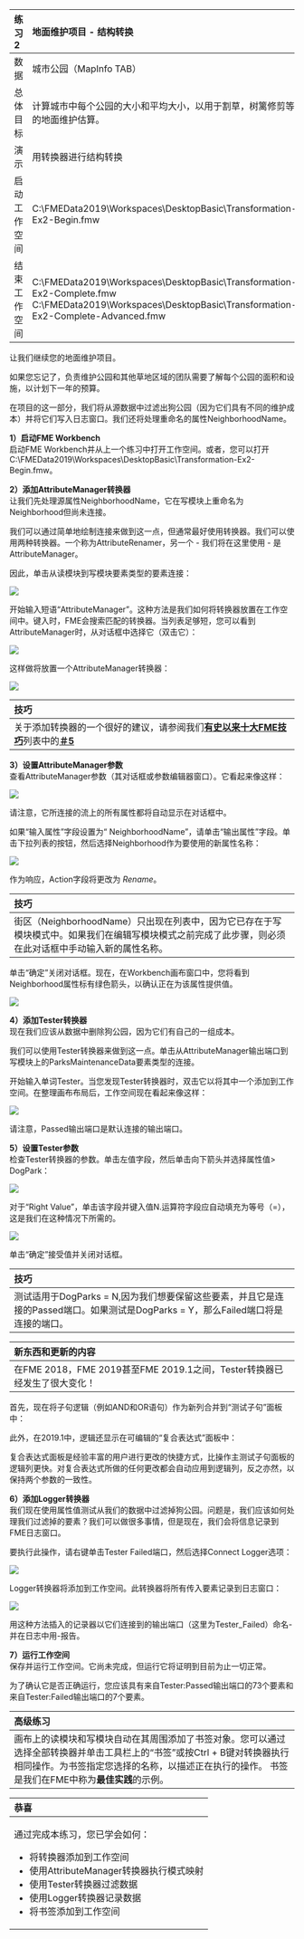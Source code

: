|  练习2 |  地面维护项目 - 结构转换 |
| :--- | :--- |
| 数据 | 城市公园（MapInfo TAB） |
| 总体目标 | 计算城市中每个公园的大小和平均大小，以用于割草，树篱修剪等的地面维护估算。 |
| 演示 | 用转换器进行结构转换 |
| 启动工作空间 | C:\FMEData2019\Workspaces\DesktopBasic\Transformation-Ex2-Begin.fmw |
| 结束工作空间 | C:\FMEData2019\Workspaces\DesktopBasic\Transformation-Ex2-Complete.fmw C:\FMEData2019\Workspaces\DesktopBasic\Transformation-Ex2-Complete-Advanced.fmw |

让我们继续您的地面维护项目。

如果您忘记了，负责维护公园和其他草地区域的团队需要了解每个公园的面积和设施，以计划下一年的预算。

在项目的这一部分，我们将从源数据中过滤出狗公园（因为它们具有不同的维护成本）并将它们写入日志窗口。我们还将处理重命名的属性NeighborhoodName。

  
**1）启动FME Workbench**  
启动FME Workbench并从上一个练习中打开工作空间。或者，您可以打开C:\FMEData2019\Workspaces\DesktopBasic\Transformation-Ex2-Begin.fmw。

  
**2）添加AttributeManager转换器**  
让我们先处理源属性NeighborhoodName，它在写模块上重命名为Neighborhood但尚未连接。

我们可以通过简单地绘制连接来做到这一点，但通常最好使用转换器。我们可以使用两种转换器。一个称为AttributeRenamer，另一个 - 我们将在这里使用 - 是AttributeManager。

因此，单击从读模块到写模块要素类型的要素连接：

![](./Images/Img2.209.Ex2.SelectedFeatureConnection.png)

开始输入短语“AttributeManager”。这种方法是我们如何将转换器放置在工作空间中。键入时，FME会搜索匹配的转换器。当列表足够短，您可以看到AttributeManager时，从对话框中选择它（双击它）：

![](./Images/Img2.210.Ex2.QuickAddAttrManager.png)

这样做将放置一个AttributeManager转换器：

![](./Images/Img2.211.Ex2.AttrManagerOnCanvas.png)

|  技巧 |
| :--- |
|  关于添加转换器的一个很好的建议，请参阅我们[**有史以来十大FME技巧**](http://blog.safe.com/2014/10/fmeevangelist128/)列表中的[**＃5**](http://blog.safe.com/2014/10/fmeevangelist128/) |

  
**3）设置AttributeManager参数**  
查看AttributeManager参数（其对话框或参数编辑器窗口）。它看起来像这样：

![](./Images/Img2.212.Ex2.AttrManagerParameters.png)

请注意，它所连接的流上的所有属性都将自动显示在对话框中。

如果“输入属性”字段设置为“ NeighborhoodName”，请单击“输出属性”字段。单击下拉列表的按钮，然后选择Neighborhood作为要使用的新属性名称：

![](./Images/Img2.213.Ex2.AttrManagerEditingAttr.png)

作为响应，Action字段将更改为 _Rename_。

|  技巧 |
| :--- |
|  街区（NeighborhoodName）只出现在列表中，因为它已存在于写模块模式中。如果我们在编辑写模块模式之前完成了此步骤，则必须在此对话框中手动输入新的属性名称。 |

单击“确定”关闭对话框。现在，在Workbench画布窗口中，您将看到Neighborhood属性标有绿色箭头，以确认正在为该属性提供值。

![](./Images/Img2.214.Ex2.AttrManagerAfterEditing.png)

  
**4）添加Tester转换器**  
现在我们应该从数据中删除狗公园，因为它们有自己的一组成本。

我们可以使用Tester转换器来做到这一点。单击从AttributeManager输出端口到写模块上的ParksMaintenanceData要素类型的连接。

开始输入单词Tester。当您发现Tester转换器时，双击它以将其中一个添加到工作空间。在整理画布布局后，工作空间现在看起来像这样：

![](./Images/Img2.215.Ex2.TesterOnCanvas.png)

请注意，Passed输出端口是默认连接的输出端口。

  
**5）设置Tester参数**  
检查Tester转换器的参数。单击左值字段，然后单击向下箭头并选择属性值&gt; DogPark：

![](./Images/Img2.216.Ex2.TesterAttrSelection.png)

对于“Right Value”，单击该字段并键入值N.运算符字段应自动填充为等号（=），这是我们在这种情况下所需的。

![](./Images/Img2.217.Ex2.TesterTestClause.png)

单击“确定”接受值并关闭对话框。

|  技巧 |
| :--- |
|  测试适用于DogParks = N,因为我们想要保留这些要素，并且它是连接的Passed端口。如果测试是DogParks = Y，那么Failed端口将是连接的端口。 |

|  新东西和更新的内容 |
| :--- |
|  在FME 2018，FME 2019甚至FME 2019.1之间，Tester转换器已经发生了很大变化！  |


首先，现在将子句逻辑（例如AND和OR语句）作为新列合并到“测试子句”面板中： 



此外，在2019.1中，逻辑还显示在可编辑的“复合表达式”面板中：



复合表达式面板是经验丰富的用户进行更改的快捷方式，比操作主测试子句面板的逻辑列更快。对复合表达式所做的任何更改都会自动应用到逻辑列，反之亦然，以保持两个参数的一致性。


  
**6）添加Logger转换器**  
我们现在使用属性值测试从我们的数据中过滤掉狗公园。问题是，我们应该如何处理我们过滤掉的要素？我们可以做很多事情，但是现在，我们会将信息记录到FME日志窗口。

要执行此操作，请右键单击Tester Failed端口，然后选择Connect Logger选项：

![](./Images/Img2.219.Ex2.TesterConnectLogger.png)

Logger转换器将添加到工作空间。此转换器将所有传入要素记录到日志窗口：

![](./Images/Img2.220.Ex2.WorkspaceWithLogger.png)

用这种方法插入的记录器以它们连接到的输出端口（这里为Tester_Failed）命名-并在日志中用-报告。

  
**7）运行工作空间**  
保存并运行工作空间。它尚未完成，但运行它将证明到目前为止一切正常。

为了确认它是否正确运行，您应该具有来自Tester:Passed输出端口的73个要素和来自Tester:Failed输出端口的7个要素。

|  高级练习 |
| :--- |
|  画布上的读模块和写模块自动在其周围添加了书签对象。您可以通过选择全部转换器并单击工具栏上的“书签”或按Ctrl + B键对转换器执行相同操作。为书签指定您选择的名称，以描述正在执行的操作。  书签是我们在FME中称为**最佳实践**的示例。 |

<table>
  <thead>
    <tr>
      <th style="text-align:left">恭喜</th>
    </tr>
  </thead>
  <tbody>
    <tr>
      <td style="text-align:left">
        <p>通过完成本练习，您已学会如何：
          <br />
        </p>
        <ul>
          <li>将转换器添加到工作空间</li>
          <li>使用AttributeManager转换器执行模式映射</li>
          <li>使用Tester转换器过滤数据</li>
          <li>使用Logger转换器记录数据</li>
          <li>将书签添加到工作空间</li>
        </ul>
      </td>
    </tr>
  </tbody>
</table>
